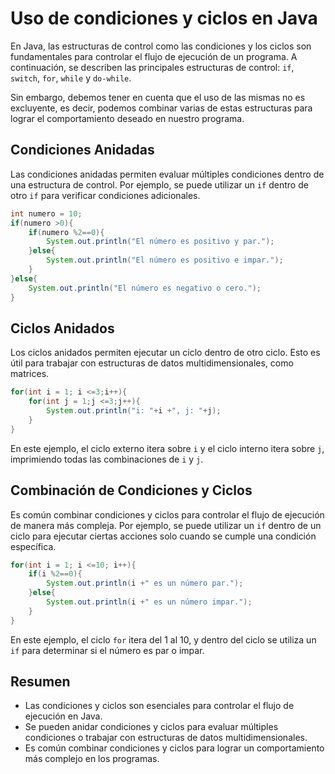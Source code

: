 # Uso de condiciones y ciclos en Java

En Java, las estructuras de control como las condiciones y los ciclos son fundamentales para controlar el flujo de
ejecución de un programa. A continuación, se describen las principales estructuras de control: `if`, `switch`, `for`,
`while` y `do-while`.

Sin embargo, debemos tener en cuenta que el uso de las mismas no es excluyente, es decir, podemos combinar varias de
estas estructuras para lograr el comportamiento deseado en nuestro programa.

## Condiciones Anidadas

Las condiciones anidadas permiten evaluar múltiples condiciones dentro de una estructura de control. Por ejemplo, se
puede utilizar un `if` dentro de otro `if` para verificar condiciones adicionales.

```java
int numero = 10;
if(numero >0){
    if(numero %2==0){
        System.out.println("El número es positivo y par.");
    }else{
        System.out.println("El número es positivo e impar.");
    }
}else{
    System.out.println("El número es negativo o cero.");
}
```

## Ciclos Anidados

Los ciclos anidados permiten ejecutar un ciclo dentro de otro ciclo. Esto es útil para trabajar con estructuras de datos
multidimensionales, como matrices.

```java
for(int i = 1; i <=3;i++){
    for(int j = 1;j <=3;j++){
        System.out.println("i: "+i +", j: "+j);
    }
}
```

En este ejemplo, el ciclo externo itera sobre `i` y el ciclo interno itera sobre `j`, imprimiendo todas las
combinaciones de `i` y `j`.

## Combinación de Condiciones y Ciclos

Es común combinar condiciones y ciclos para controlar el flujo de ejecución de manera más compleja. Por ejemplo, se
puede utilizar un `if` dentro de un ciclo para ejecutar ciertas acciones solo cuando se cumple una condición específica.

```java
for(int i = 1; i <=10; i++){
    if(i %2==0){
        System.out.println(i +" es un número par.");
    }else{
        System.out.println(i +" es un número impar.");
    }
}
```

En este ejemplo, el ciclo `for` itera del 1 al 10, y dentro del ciclo se utiliza un `if` para determinar si el número es
par o impar.

## Resumen

- Las condiciones y ciclos son esenciales para controlar el flujo de ejecución en Java.
- Se pueden anidar condiciones y ciclos para evaluar múltiples condiciones o trabajar con estructuras de datos
  multidimensionales.
- Es común combinar condiciones y ciclos para lograr un comportamiento más complejo en los programas.